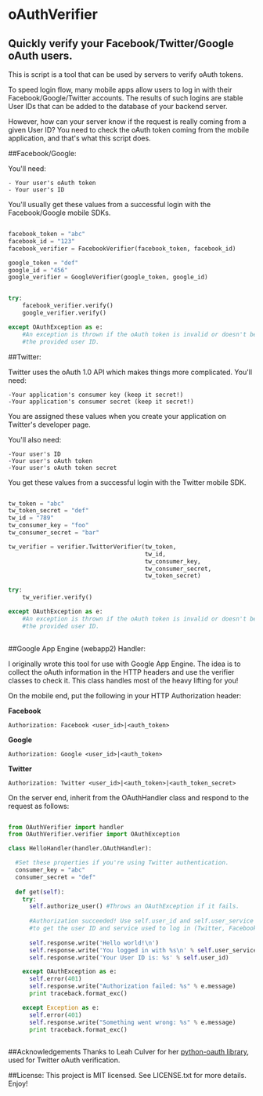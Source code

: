 # oAuthVerifier
## Quickly verify your Facebook/Twitter/Google oAuth users.

This is script is a tool that can be used by servers to verify oAuth tokens.

To speed login flow, many mobile apps allow users to log in with their
Facebook/Google/Twitter accounts. The results of such logins are stable
User IDs that can be added to the database of your backend server.

However, how can your server know if the request is really coming from
a given User ID? You need to check the oAuth token coming from the mobile
application, and that's what this script does.

##Facebook/Google:

You'll need:

    - Your user's oAuth token
    - Your user's ID
    
You'll usually get these values from a successful login with the Facebook/Google mobile SDKs.

```python

facebook_token = "abc"
facebook_id = "123"
facebook_verifier = FacebookVerifier(facebook_token, facebook_id)

google_token = "def"
google_id = "456"
google_verifier = GoogleVerifier(google_token, google_id)


try:
    facebook_verifier.verify()
    google_verifier.verify()

except OAuthException as e:
    #An exception is thrown if the oAuth token is invalid or doesn't belong to
    #the provided user ID.

```

##Twitter:

Twitter uses the oAuth 1.0 API which makes things more complicated. You'll need:

    -Your application's consumer key (keep it secret!)
    -Your application's consumer secret (keep it secret!)
    
You are assigned these values when you create your application on Twitter's developer page.

You'll also need:
    
    -Your user's ID
    -Your user's oAuth token
    -Your user's oAuth token secret
    
You get these values from a successful login with the Twitter mobile SDK.
    
```python

tw_token = "abc"
tw_token_secret = "def"
tw_id = "789"
tw_consumer_key = "foo"
tw_consumer_secret = "bar"

tw_verifier = verifier.TwitterVerifier(tw_token,
                                       tw_id,
                                       tw_consumer_key,
                                       tw_consumer_secret,
                                       tw_token_secret)

try:
    tw_verifier.verify()

except OAuthException as e:
    #An exception is thrown if the oAuth token is invalid or doesn't belong to
    #the provided user ID.
    
```

##Google App Engine (webapp2) Handler:

I originally wrote this tool for use with Google App Engine. The idea is to collect the oAuth information in the HTTP headers and use the verifier classes to check it. This class handles most of the heavy lifting for you!

On the mobile end, put the following in your HTTP Authorization header:

**Facebook**
```
Authorization: Facebook <user_id>|<auth_token>
```
**Google**
```
Authorization: Google <user_id>|<auth_token>
```
**Twitter**
```
Authorization: Twitter <user_id>|<auth_token>|<auth_token_secret>
```

On the server end, inherit from the OAuthHandler class and respond to the request as follows:

```python

from OAuthVerifier import handler
from OAuthVerifier.verifier import OAuthException

class HelloHandler(handler.OAuthHandler):

  #Set these properties if you're using Twitter authentication.
  consumer_key = "abc"
  consumer_secret = "def"
  
  def get(self):
    try:
      self.authorize_user() #Throws an OAuthException if it fails.
      
      #Authorization succeeded! Use self.user_id and self.user_service
      #to get the user ID and service used to log in (Twitter, Facebook, Google)
      
      self.response.write('Hello world!\n')
      self.response.write('You logged in with %s\n' % self.user_service)
      self.response.write('Your User ID is: %s' % self.user_id)

    except OAuthException as e:
      self.error(401)
      self.response.write("Authorization failed: %s" % e.message)
      print traceback.format_exc()

    except Exception as e:
      self.error(401)
      self.response.write("Something went wrong: %s" % e.message)
      print traceback.format_exc()
      
```

##Acknowledgements
Thanks to Leah Culver for her [python-oauth library](https://github.com/leah/python-oauth/), 
used for Twitter oAuth verification.

##License:
This project is MIT licensed. See LICENSE.txt for more details. Enjoy!
